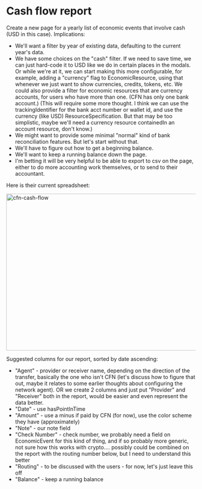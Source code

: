 # Cash flow report

Create a new page for a yearly list of economic events that involve cash (USD in this case). Implications:  
* We'll want a filter by year of existing data, defaulting to the current year's data.
* We have some choices on the "cash" filter.  If we need to save time, we can just hard-code it to USD like we do in certain places in the modals.  Or while we're at it, we can start making this more configurable, for example, adding a "currency" flag to EconomicResource, using that whenever we just want to show currencies, credits, tokens, etc.  We could also provide a filter for economic resources that are currency accounts, for users who have more than one.  (CFN has only one bank account.)  (This will require some more thought. I think we can use the trackingIdentifier for the bank acct number or wallet id, and use the currency (like USD) ResourceSpecification.  But that may be too simplistic, maybe we'll need a currency resource containedIn an account resource, don't know.)
* We might want to provide some minimal "normal" kind of bank reconciliation features.  But let's start without that.
* We'll have to figure out how to get a beginning balance.
* We'll want to keep a running balance down the page.
* I'm betting it will be very helpful to be able to export to csv on the page, either to do more accounting work themselves, or to send to their accountant.

Here is their current spreadsheet:

<img width="1732" height="417" alt="cfn-cash-flow" src="https://github.com/user-attachments/assets/84eeb413-e35c-4b87-a496-c42f18ce921f" />

Suggested columns for our report, sorted by date ascending:
* "Agent" - provider or receiver name, depending on the direction of the transfer, basically the one who isn't CFN (let's discuss how to figure that out, maybe it relates to some earlier thoughts about configuring the network agent).  OR we create 2 columns and just put "Provider" and "Receiver" both in the report, would be easier and even represent the data better.
* "Date" - use hasPointInTime
* "Amount" - use a minus if paid by CFN (for now), use the color scheme they have (approximately)
* "Note" - our note field
* "Check Number" - check number, we probably need a field on EconomicEvent for this kind of thing, and if so probably more generic, not sure how this works with crypto.... possibly could be combined on the report with the routing number below, but I need to understand this better
* "Routing" - to be discussed with the users - for now, let's just leave this off
* "Balance" - keep a running balance
  
